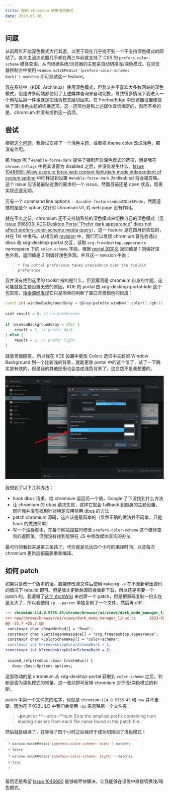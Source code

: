 ```yaml
---
title: 强制 chromium 使用浅色模式
date: 2023-05-30
---
```


## 问题

从前两年开始深色模式大行其道，以至于现在几乎找不到一个不支持深色模式的网站了。各大主流浏览器几乎都在两三年前就支持了 CSS 的 `prefers-color-scheme` 媒体查询，从而根据系统/浏览器的主题来自动切换浅/深色模式。在浏览器控制台中使用 `window.matchMedia('(prefers-color-scheme: dark)').matches` 即可测试这一 feature。

我在系统中（KDE, Archlinux）使用深色模式，但我又并不喜欢大多数网站的深色模式，但是许多网站都使用了上述媒体查询来自动切换，导致很多情况下我进入一个网站后第一件事就是把浅色模式给切回来。在 Firefox/Edge 中浏览器设置便提供了深/浅色主题的切换选项，这一选项也是和上述媒体查询绑定的，然而不幸的是，chromium 并没有提供这一选项。

## 尝试

根据[这个问题](https://superuser.com/questions/1430098/force-light-mode-in-google-chrome)，我尝试安装了一个浅色主题，或者把 theme color 改成浅色，都没有作用。

那 flags 呢？`#enable-force-dark` 提供了强制开启深色模式的选项，但是我在 `chrome://flags` 中将其设置为 disabled 之后，并没有发生什么。[Issue 1046660: Allow users to force web content light/dark mode independent of system setting](https://bugs.chromium.org/p/chromium/issues/detail?id=1046660) 中同样提到设置 `#enable-force-dark` 为 disabled 将会被忽略。这个 Issue 应该是最贴近我的需求的一个 issue，然而目前还是 open 状态，距离实现遥遥无期。

另有一个 command line options `--disable-features=WebUIDarkMode`，然而遗憾的是这个 option 仅针对 chromium UI, 对 web page 没有作用。

就在不久之前，chromium 还不支持随系统的深色模式来切换自己的深色模式（见 [Issue 998903: XDG Desktop Portal "Prefer dark appearance" does not affect prefers-color-scheme media query](https://bugs.chromium.org/p/chromium/issues/detail?id=998903)），这一 feature 是在四月份实现的，并在 114 中发布。从相应的 [revision](https://chromium-review.googlesource.com/c/chromium/src/+/4375982) 中，我们可以发现 chromium 首先会通过 dbus 和 xdg-desktop-portal 交互，读取 `org.freedesktop.appearance` namespace 下的 `color-scheme` 字段。根据 [portal 的定义](https://flatpak.github.io/xdg-desktop-portal/#gdbus-org.freedesktop.portal.Settings) 返回值是 1 则偏好深色外观，返回值是 2 则偏好浅色外观。并且这一 revision 中说：

> ```
> * The portal preference takes precedence over the toolkit preference
> ```

我并没有找到这里的 toolkit 指的是什么，但我猜测是 chromium 自身的主题。这可能就是主题设置无效的原因。KDE 的 portal 由 xdg-desktop-portal-kde 这个包实现，[搜索源码发现](https://invent.kde.org/plasma/xdg-desktop-portal-kde/-/blob/863d369156c85c67f96a23d87564f196532372ce/src/settings.cpp#L216)它只是简单的判断了窗口背景颜色的灰度：

```c++
const int windowBackgroundGray = qGray(palette.window().color().rgb());

uint result = 0; // no preference

if (windowBackgroundGray < 192) {
    result = 1; // prefer dark
} else {
    result = 2; // prefer light
}
```

就感觉很随意... 所以我在 KDE 设置中更改 Colors 选项中主题的 Window Background 到一个比较浅的背景，就能更改 portal 中的这个值了，试了一下确实是有效的，但是我的其他应用也会变成浅色背景了，这显然不是我想要的。

![image-20230530230144145](./image-20230530230144145.png)

我想到了以下几种办法：

- hook dbus 请求，给 chromium 返回另一个值，Google 了下没找到什么方法
- 让 chromium 的 dbus 请求失败，这样它就会 fallback 到自身的主题设置，同样我并没有找到针对特定应用禁用 dbus 的方法
- patch chromium 源码，这应该是最简单的（显然正确的做法并不简单，只是 hack 的做法简单）
- 写一个油猴脚本，在每个网站加载时修改 `prefers-color-scheme` 这个媒体查询的返回值，但我没有找到能够在 JS 中修改媒体查询的办法

最可行的看起来是第三条路了。代价就是长达四个小时的编译时间，以及每次 chromium 更新后都需要重新编译。

## 如何 patch

如果只是改一个版本的话，直接修改源文件后使用 `makepkg -e` 在不重新解压源码的情况下 rebuild 即可。但是版本更新后源码会重新下载，所以还是需要一个 patch 的。我遵循了[这个 ArchWiki](https://wiki.archlinux.org/title/Patching_packages) 来创建一个 patch，但是把源码复制一份实在是太大了，所以我使用 `cp --parent` 单独复制了一个文件，然后再 diff：

```patch
--- chromium-114.0.5735.45/chrome/browser/ui/views/dark_mode_manager_linux.cc   2023-05-25 08:41:45.780152800 +0800
+++ new/chrome/browser/ui/views/dark_mode_manager_linux.cc      2023-05-31 12:40:12.308506988 +0800
@@ -25,7 +25,7 @@
 constexpr char kReadMethod[] = "Read";
 constexpr char kSettingsNamespace[] = "org.freedesktop.appearance";
 constexpr char kColorSchemeKey[] = "color-scheme";
-constexpr int kFreedesktopColorSchemeDark = 1;
+constexpr int kFreedesktopColorSchemeDark = 2;
 
 scoped_refptr<dbus::Bus> CreateBus() {
   dbus::Bus::Options options;

```

这里改动的是 chromium 从 xdg-desktop-portal 获取到 `color-scheme` 之后，判断是否为深色模式的常量，这一改动即可反转 chromium 对于浅/深色模式的判断。

patch 中第一个文件夹的名字，也就是 `chromium-114.0.5735.45` 和 `new` 并不重要，因为在 PKGBUILD 中我们会使用 `-p1` 来忽略第一个文件夹：

> **-p**num  or  **--strip=**num 
>       Strip the smallest prefix containing num leading slashes from each file name found in the patch file. 

然后就是编译了，在等待了四个小时之后我终于成功切换回了浅色模式！

![image-20230531125453946](./image-20230531125453946.png)

最后还是希望 [Issue 1046660](https://bugs.chromium.org/p/chromium/issues/detail?id=1046660) 能够被尽快解决，让我能够在设置中直接切换浅/暗色模式。
